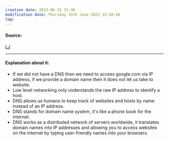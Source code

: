 ```yaml
---
creation date: 2023-06-15 15:38
modification date: Thursday 15th June 2023 15:38:26
tag: 
---
```


#### Source:
[LJ](https://linuxjourney.com/lesson/what-is-dns)

--------------------------------------

#### Explanation about it:

* If we did not have a DNS then we need to access google.com via IP address, if we provide a domain name then it does not let us take to website.
* Low level networking only understands the raw IP address to identify a host.
* DNS allows us humans to keep track of websites and hosts by name instead of an IP address.
* DNS stands for domain name system, it's like a phone book for the internet.
* DNS works as a distributed network of servers worldwide, it translates domain names into IP addresses and allowing you to access websites on the internet by typing user-friendly names into your browsers.

